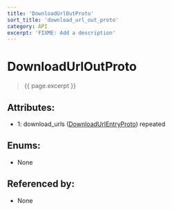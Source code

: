 ```yaml
---
title: 'DownloadUrlOutProto'
sort_title: 'download_url_out_proto'
category: API
excerpt: 'FIXME: Add a description'
---
```


[comment]: <> (THIS PART IS GENERATED - AKA DON'T EDIT THIS PART MANUALLY)

# DownloadUrlOutProto

> {{ page.excerpt }}

## Attributes:

- 1: download_urls ([DownloadUrlEntryProto](../DownloadUrlEntryProto/)) repeated

## Enums:

- None

## Referenced by:

- None

[comment]: <> (YOU CAN EDIT AFTER THIS)
